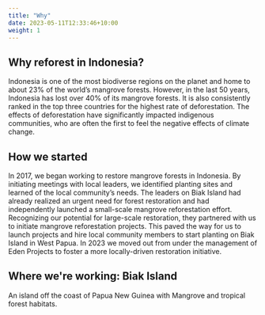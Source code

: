 ```yaml
---
title: "Why"
date: 2023-05-11T12:33:46+10:00
weight: 1
---
```


## Why reforest in Indonesia?

Indonesia is one of the most biodiverse regions on the planet and home to about 23% of the world’s mangrove forests. However, in the last 50 years, Indonesia has lost over 40% of its mangrove forests. It is also consistently ranked in the top three countries for the highest rate of deforestation. The effects of deforestation have significantly impacted indigenous communities, who are often the first to feel the negative effects of climate change.


## How we started

In 2017, we began working to restore mangrove forests in Indonesia. By initiating meetings with local leaders, we identified planting sites and learned of the local community’s needs. The leaders on Biak Island had already realized an urgent need for forest restoration and had independently launched a small-scale mangrove reforestation effort. Recognizing our potential for large-scale restoration, they partnered with us to initiate mangrove reforestation projects. This paved the way for us to launch projects and hire local community members to start planting on Biak Island in West Papua. In 2023 we moved out from under the management of Eden Projects to foster a more locally-driven restoration initiative.

## Where we're working: Biak Island

An island off the coast of Papua New Guinea with Mangrove and tropical forest habitats. 
